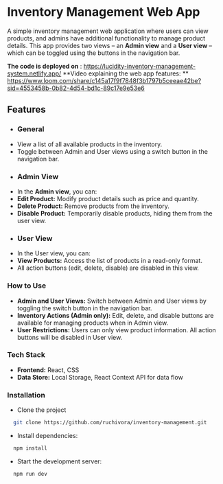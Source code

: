# Inventory Management Web App

A simple inventory management web application where users can view products, and admins have additional functionality to manage product details. This app provides two views – an **Admin view** and a **User view** – which can be toggled using the buttons in the navigation bar.

**The code is deployed on** : https://lucidity-inventory-management-system.netlify.app/
**Video explaining the web app features: ** https://www.loom.com/share/c145a17f9f7848f3b1797b5ceeae42be?sid=4553458b-0b82-4d54-bd1c-89c17e9e53e6

## Features
 - ### General
  - View a list of all available products in the inventory.
  - Toggle between Admin and User views using a switch button in the navigation bar.
 - ### Admin View
 - In the **Admin view**, you can:
 - **Edit Product:** Modify product details such as price and quantity.
 - **Delete Product:** Remove products from the inventory.
 - **Disable Product:** Temporarily disable products, hiding them from the user view.
  - ### User View
  - In the User view, you can:
  - **View Products:** Access the list of products in a read-only format.
  - All action buttons (edit, delete, disable) are disabled in this view.

### How to Use
  - **Admin and User Views:** Switch between Admin and User views by toggling the switch button in the navigation bar.
  - **Inventory Actions (Admin only):** Edit, delete, and disable buttons are available for managing products when in Admin view.
  - **User Restrictions:** Users can only view product information. All action buttons will be disabled in User view.
  
### Tech Stack
  - **Frontend:** React, CSS
  - **Data Store:** Local Storage, React Context API for data flow

### Installation
- Clone the project
```bash
  git clone https://github.com/ruchivora/inventory-management.git
```
- Install dependencies:
```bash
  npm install
```
- Start the development server:
```bash
  npm run dev
```

